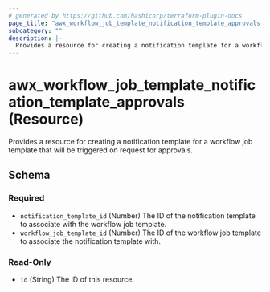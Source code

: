```yaml
---
# generated by https://github.com/hashicorp/terraform-plugin-docs
page_title: "awx_workflow_job_template_notification_template_approvals Resource - terraform-provider-awx"
subcategory: ""
description: |-
  Provides a resource for creating a notification template for a workflow job template that will be triggered on request for approvals.
---
```


# awx_workflow_job_template_notification_template_approvals (Resource)

Provides a resource for creating a notification template for a workflow job template that will be triggered on request for approvals.



<!-- schema generated by tfplugindocs -->
## Schema

### Required

- `notification_template_id` (Number) The ID of the notification template to associate with the workflow job template.
- `workflow_job_template_id` (Number) The ID of the workflow job template to associate the notification template with.

### Read-Only

- `id` (String) The ID of this resource.
